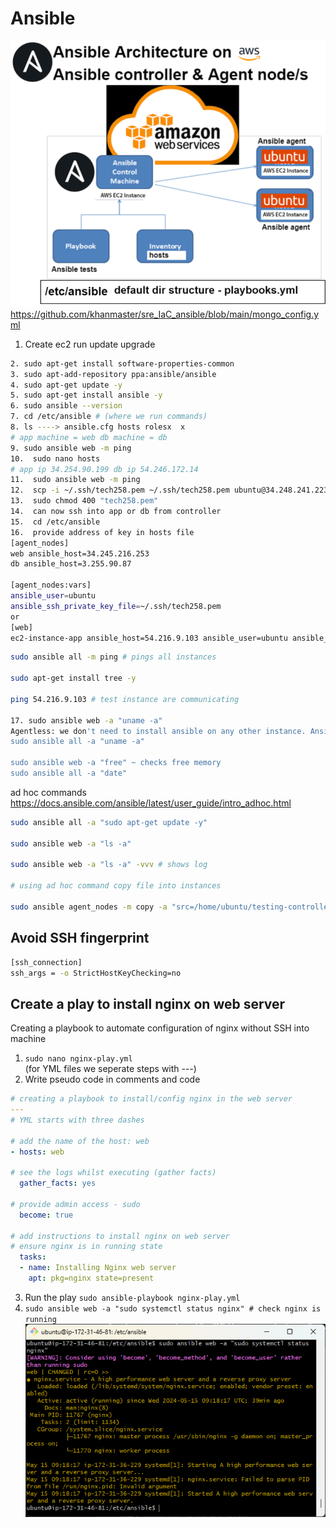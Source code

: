 # Ansible
![alt text](../images/ansible.png)
https://github.com/khanmaster/sre_IaC_ansible/blob/main/mongo_config.yml
1. Create ec2 run update upgrade
```bash
2. sudo apt-get install software-properties-common
3. sudo apt-add-repository ppa:ansible/ansible
4. sudo apt-get update -y
5. sudo apt-get install ansible -y
6. sudo ansible --version
7. cd /etc/ansible # (where we run commands)
8. ls ----> ansible.cfg hosts rolesx  x 
# app machine = web db machine = db
9. sudo ansible web -m ping
10.  sudo nano hosts
# app ip 34.254.90.199 db ip 54.246.172.14
11.  sudo ansible web -m ping
12.  scp -i ~/.ssh/tech258.pem ~/.ssh/tech258.pem ubuntu@34.248.241.223:~/.ssh/ # scp key into .ssh folder 
13.  sudo chmod 400 "tech258.pem"
14.  can now ssh into app or db from controller
15.  cd /etc/ansible
16.  provide address of key in hosts file
[agent_nodes]
web ansible_host=34.245.216.253
db ansible_host=3.255.90.87
 
[agent_nodes:vars]
ansible_user=ubuntu
ansible_ssh_private_key_file=~/.ssh/tech258.pem
or
[web]
ec2-instance-app ansible_host=54.216.9.103 ansible_user=ubuntu ansible_ssh_private_key_file=~/.ssh/tech258.pem
```
```bash
sudo ansible all -m ping # pings all instances

sudo apt-get install tree -y

ping 54.216.9.103 # test instance are communicating

17. sudo ansible web -a "uname -a"
Agentless: we don't need to install ansible on any other instance. Ansible needs python
sudo ansible all -a "uname -a"

sudo ansible web -a "free" ~ checks free memory
sudo ansible all -a "date"

```
ad hoc commands
https://docs.ansible.com/ansible/latest/user_guide/intro_adhoc.html

```bash
sudo ansible all -a "sudo apt-get update -y"

sudo ansible web -a "ls -a"

sudo ansible web -a "ls -a" -vvv # shows log

# using ad hoc command copy file into instances

sudo ansible agent_nodes -m copy -a "src=/home/ubuntu/testing-controller.txt dest=/home/ubuntu"
```
## Avoid SSH fingerprint
```bash
[ssh_connection]
ssh_args = -o StrictHostKeyChecking=no
```
## Create a play to install nginx on web server
Creating a playbook to automate configuration of nginx without SSH into machine
1. `sudo nano nginx-play.yml`<br>
(for YML files we seperate steps with ---)
2. Write pseudo code  in comments and code
```yml
# creating a playbook to install/config nginx in the web server
---
# YML starts with three dashes

# add the name of the host: web
- hosts: web

# see the logs whilst executing (gather facts)
  gather_facts: yes

# provide admin access - sudo
  become: true

# add instructions to install nginx on web server
# ensure nginx is in running state
  tasks:
  - name: Installing Nginx web server
    apt: pkg=nginx state=present
```
3. Run the play `sudo ansible-playbook nginx-play.yml`
4. `sudo ansible web -a "sudo systemctl status nginx" # check nginx is running `
![alt text](../images/result_nginx_play.png)
